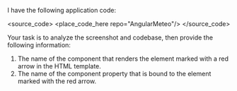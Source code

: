 I have the following application code:

<source_code>
<place_code_here repo="AngularMeteo"/>
</source_code>

Your task is to analyze the screenshot and codebase, then provide the following information:
1) The name of the component that renders the element marked with a red arrow in the HTML template.
2) The name of the component property that is bound to the element marked with the red arrow.

